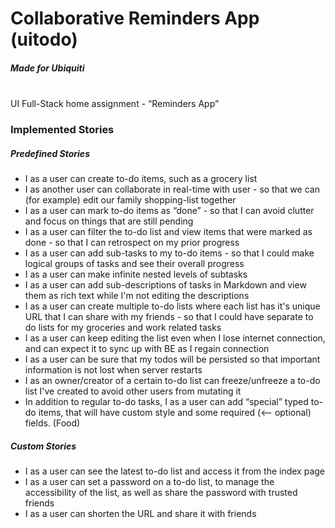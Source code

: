 # Collaborative Reminders App (uitodo)
##### Made for Ubiquiti  

\
UI Full-Stack home assignment - “Reminders App”
### Implemented Stories
##### Predefined Stories
*  I as a user can create to-do items, such as a grocery list
*  I as another user can collaborate in real-time with user - so that we can (for example) edit our family shopping-list together
*  I as a user can mark to-do items as “done” - so that I can avoid clutter and focus on things that are still pending
*  I as a user can filter the to-do list and view items that were marked as done - so that I can retrospect on my prior progress
*  I as a user can add sub-tasks to my to-do items - so that I could make logical groups of tasks and see their overall progress
*  I as a user can make infinite nested levels of subtasks
*  I as a user can add sub-descriptions of tasks in Markdown and view them as rich text while I'm not editing the descriptions
*  I as a user can create multiple to-do lists where each list has it's unique URL that I can share with my friends - so that I could have separate to do lists for my groceries and work related tasks
*  I as a user can keep editing the list even when I lose internet connection, and can expect it to sync up with BE as I regain connection
*  I as a user can be sure that my todos will be persisted so that important information is not lost when server restarts
*  I as an owner/creator of a certain to-do list can freeze/unfreeze a to-do list I've created to avoid other users from mutating it
*  In addition to regular to-do tasks, I as a user can add “special” typed to-do items, that will have custom style and some required (<-- optional) fields. (Food)

##### Custom Stories
*  I as a user can see the latest to-do list and access it from the index page
*  I as a user can set a password on a to-do list, to manage the accessibility of the list, as well as share the password with trusted friends
*  I as a user can shorten the URL and share it with friends